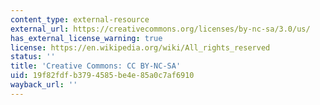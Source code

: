 ```yaml
---
content_type: external-resource
external_url: https://creativecommons.org/licenses/by-nc-sa/3.0/us/
has_external_license_warning: true
license: https://en.wikipedia.org/wiki/All_rights_reserved
status: ''
title: 'Creative Commons: CC BY-NC-SA'
uid: 19f82fdf-b379-4585-be4e-85a0c7af6910
wayback_url: ''
---
```

